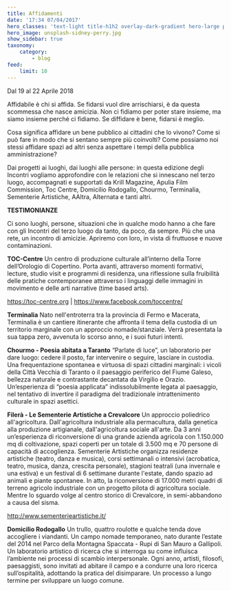```yaml
---
title: Affidamenti
date: '17:34 07/04/2017'
hero_classes: 'text-light title-h1h2 overlay-dark-gradient hero-large parallax'
hero_image: unsplash-sidney-perry.jpg
show_sidebar: true
taxonomy:
    category:
        - blog
feed:
    limit: 10
---
```


Dal 19 al 22 Aprile 2018


Affidabile è chi si affida.
Se fidarsi vuol dire arrischiarsi, è da questa scommessa che nasce amicizia.
Non ci fidiamo per poter stare insieme, ma siamo insieme perché ci fidiamo.
Se diffidare è bene, fidarsi è meglio.

Cosa significa affidare un bene pubblico ai cittadini che lo vivono? Come si può fare in modo che si sentano sempre più coinvolti? Come possiamo noi stessi affidare spazi ad altri senza aspettare i tempi della pubblica amministrazione?

Dai progetti ai luoghi, dai luoghi alle persone: in questa edizione degli Incontri vogliamo approfondire con le relazioni che si innescano nel terzo luogo, accompagnati e supportati da Krill Magazine, Apulia Film Commission, Toc Centre, Domicilio Rodogallo, Chourmo, Terminalia, Sementerie Artistiche, AAltra, Alternata e tanti altri.

**TESTIMONIANZE**

Ci sono luoghi, persone, situazioni che in qualche modo hanno a che fare con gli Incontri del terzo luogo da tanto, da poco, da sempre. Più che una rete, un incontro di amicizie. Apriremo con loro, in vista di fruttuose e nuove contaminazioni.

**TOC-Centre**
Un centro di produzione culturale all’interno della Torre dell’Orologio di Copertino. Porta avanti, attraverso momenti formativi, lecture, studio visit e programmi di residenza, una riflessione sulla fruibilità delle pratiche contemporanee attraverso i linguaggi delle immagini in movimento e delle arti narrative (time based arts). 

https://toc-centre.org | https://www.facebook.com/toccentre/

**Terminalia**
Nato nell'entroterra tra la provincia di Fermo e Macerata, Terminalia è un cantiere itinerante che affronta il tema della custodia di un territorio marginale con un approccio nomade/stanziale. Verrà presentata la sua tappa zero, avvenuta lo scorso anno, e i suoi futuri intenti.

**Chourmo - Poesia abitata a Taranto**
“Parlate di luce”, un laboratorio per dare luogo: cedere il posto, far intervenire o seguire, lasciare in custodia. Una frequentazione spontanea e virtuosa di spazi cittadini marginali: i vicoli della Città Vecchia di Taranto o il paesaggio periferico del Fiume Galeso, bellezza naturale e contrastante decantata da Virgilio e Orazio. Un’esperienza di “poesia applicata” indissolubilmente legata al paesaggio, nel tentativo di invertire il paradigma del tradizionale intrattenimento culturale in spazi asettici.

**Filerà - Le Sementerie Artistiche a Crevalcore**
Un approccio poliedrico all'agricoltura. Dall'agricoltura industriale alla permacultura, dalla genetica alla produzione artigianale, dall'agricoltura sociale all'arte. Da 3 anni un’esperienza di riconversione di una grande azienda agricola con 1.150.000 mq di coltivazione, spazi coperti per un totale di 3.500 mq e 70 persone di capacità di accoglienza. Sementerie Artistiche organizza residenze artistiche (teatro, danza e musica), corsi settimanali o intensivi (acrobatica, teatro, musica, danza, crescita personale), stagioni teatrali (una invernale e una estiva) e un festival di 6 settimane durante l'estate, dando spazio ad animali e piante spontanee. In atto, la riconversione di 17.000 metri quadri di terreno agricolo industriale con un progetto pilota di agricoltura sociale. Mentre lo sguardo volge al centro storico di Crevalcore, in semi-abbandono a causa del sisma.
 
http://www.sementerieartistiche.it/
 
**Domicilio Rodogallo**
Un trullo, quattro roulotte e qualche tenda dove accogliere i viandanti. Un campo nomade temporaneo, nato durante l’estate del 2014 nel Parco della Montagna Spaccata - Rupi di San Mauro a Gallipoli. Un laboratorio artistico di ricerca che si interroga su come influisca l’ambiente nei processi di scambio interpersonale. Ogni anno, artisti, filosofi, paesaggisti, sono invitati ad abitare il campo e a condurre una loro ricerca sull’ospitalità, adottando la pratica del disimparare. Un processo a lungo termine per sviluppare un luogo comune.
